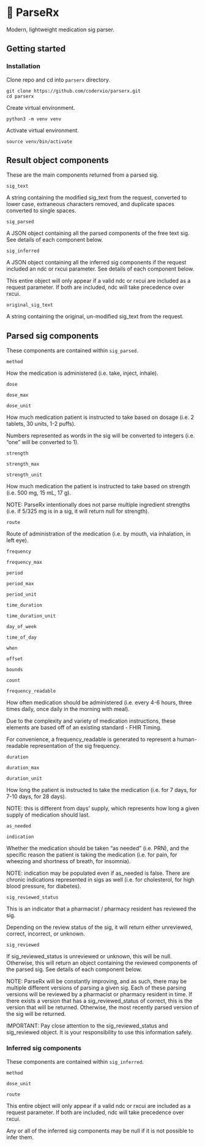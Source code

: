 # 🧠 ParseRx

Modern, lightweight medication sig parser.

## Getting started

### Installation

Clone repo and cd into `parserx` directory.

```
git clone https://github.com/coderxio/parserx.git
cd parserx
```

Create virtual environment.

```
python3 -m venv venv
```

Activate virtual environment.

```
source venv/bin/activate
```

## Result object components

These are the main components returned from a parsed sig.

`sig_text`

A string containing the modified sig_text from the request, converted to lower case, extraneous characters removed, and duplicate spaces converted to single spaces.

`sig_parsed`

A JSON object containing all the parsed components of the free text sig. See details of each component below.

`sig_inferred`

A JSON object containing all the inferred sig components if the request included an ndc or rxcui parameter. See details of each component below.

This entire object will only appear if a valid ndc or rxcui are included as a request parameter. If both are included, ndc will take precedence over rxcui.

`original_sig_text`

A string containing the original, un-modified sig_text from the request.

## Parsed sig components

These components are contained within `sig_parsed`.

`method`

How the medication is administered (i.e. take, inject, inhale).

`dose`

`dose_max`

`dose_unit`

How much medication patient is instructed to take based on dosage (i.e. 2 tablets, 30 units, 1-2 puffs).

Numbers represented as words in the sig will be converted to integers (i.e. “one” will be converted to 1).

`strength`

`strength_max`

`strength_unit`

How much medication the patient is instructed to take based on strength (i.e. 500 mg, 15 mL, 17 g).

NOTE: ParseRx intentionally does not parse multiple ingredient strengths (i.e. if 5/325 mg is in a sig, it will return null for strength).

`route`

Route of administration of the medication (i.e. by mouth, via inhalation, in left eye).

`frequency`

`frequency_max`

`period`

`period_max`

`period_unit`

`time_duration`

`time_duration_unit`

`day_of_week`

`time_of_day`

`when`

`offset`

`bounds`

`count`

`frequency_readable`

How often medication should be administered (i.e. every 4-6 hours, three times daily, once daily in the morning with meal).

Due to the complexity and variety of medication instructions, these elements are based off of an existing standard - FHIR Timing.

For convenience, a frequency_readable is generated to represent a human-readable representation of the sig frequency.

`duration`

`duration_max`

`duration_unit`

How long the patient is instructed to take the medication (i.e. for 7 days, for 7-10 days, for 28 days).

NOTE: this is different from days’ supply, which represents how long a given supply of medication should last.

`as_needed`

`indication`

Whether the medication should be taken “as needed” (i.e. PRN), and the specific reason the patient is taking the medication (i.e. for pain, for wheezing and shortness of breath, for insomnia).

NOTE: indication may be populated even if as_needed is false. There are chronic indications represented in sigs as well (i.e. for cholesterol, for high blood pressure, for diabetes).

`sig_reviewed_status`

This is an indicator that a pharmacist / pharmacy resident has reviewed the sig.

Depending on the review status of the sig, it will return either unreviewed, correct, incorrect, or unknown.

`sig_reviewed`

If sig_reviewed_status is unreviewed or unknown, this will be null.
Otherwise, this will return an object containing the reviewed components of the parsed sig. See details of each component below.

NOTE: ParseRx will be constantly improving, and as such, there may be multiple different versions of parsing a given sig. Each of these parsing versions will be reviewed by a pharmacist or pharmacy resident in time. If there exists a version that has a sig_reviewed_status of correct, this is the version that will be returned. Otherwise, the most recently parsed version of the sig will be returned.

IMPORTANT: Pay close attention to the sig_reviewed_status and sig_reviewed object. It is your responsibility to use this information safely.

### Inferred sig components

These components are contained within `sig_inferred`.

`method`

`dose_unit`

`route`

This entire object will only appear if a valid ndc or rxcui are included as a request parameter. If both are included, ndc will take precedence over rxcui.

Any or all of the inferred sig components may be null if it is not possible to infer them.
